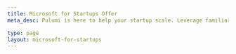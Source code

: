 ```yaml
---
title: Microsoft for Startups Offer
meta_desc: Pulumi is here to help your startup scale. Leverage familiar languages to spin up and scale out your cloud infrastructure quickly and efficiently.

type: page
layout: microsoft-for-startups
---
```

